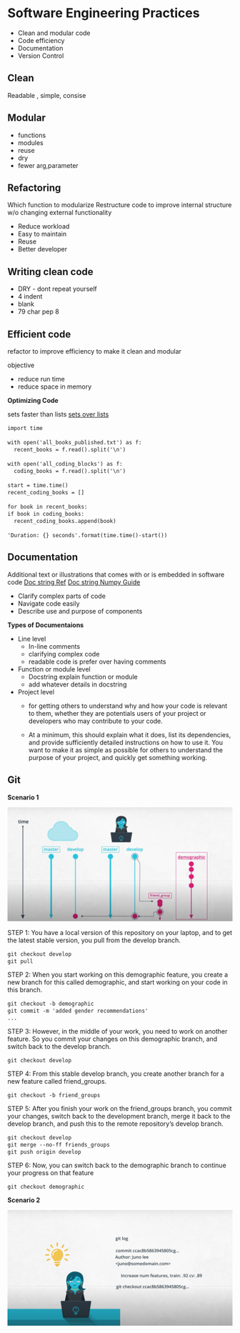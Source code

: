 # Software Engineering Practices

* Clean and modular code
* Code efficiency
* Documentation
* Version Control

## Clean
Readable , simple, consise

## Modular
* functions
* modules
* reuse
* dry 
* fewer arg,parameter

## Refactoring
Which function to modularize
Restructure code to improve internal structure w/o changing external functionality

* Reduce workload
* Easy to maintain
* Reuse
* Better developer

## Writing clean code
 * DRY - dont repeat yourself
 * 4 indent
 * blank
 * 79 char pep 8
 
 ## Efficient code
 refactor to improve efficiency to make it clean and modular 
 
 objective
 * reduce run time
 * reduce space in memory
 
 **Optimizing Code**
 
 sets faster than lists [sets over lists](https://stackoverflow.com/questions/8929284/what-makes-sets-faster-than-lists/8929445#8929445)
 ```
import time
 
with open('all_books_published.txt') as f:
   recent_books = f.read().split('\n')
   
with open('all_coding_blocks') as f:
   coding_books = f.read().split('\n')
   
start = time.time()
recent_coding_books = []

for book in recent_books:
 if book in coding_books:
   recent_coding_books.append(book)
  
 'Duration: {} seconds'.format(time.time()-start())
 ```
 
## Documentation
Additional text or illustrations that comes with or is embedded in software code
[Doc string Ref](https://www.python.org/dev/peps/pep-0257/)
[Doc string Numpy Guide](https://numpydoc.readthedocs.io/en/latest/format.html)

* Clarify complex parts of code
* Navigate code easily
* Describe use and purpose of components

**Types of Documentaions**
* Line level
    * In-line comments
    * clarifying complex code
    * readable code is prefer over having comments
* Function or module level
    * Docstring explain function or module 
    * add whatever details in docstring
* Project level
    * for getting others to understand why and how your code is relevant to them, whether they are potentials users of your project or developers who may contribute to your code. 
    
    * At a minimum, this should explain what it does, list its dependencies, and provide sufficiently detailed instructions on how to use it. You want to make it as simple as possible for others to understand the purpose of your project, and quickly get something working.


## Git 

**Scenario 1**

<img src="./img/sce1.png"/>


STEP 1: You have a local version of this repository on your laptop, and to get the latest stable version, you pull from the develop branch.
```
git checkout develop
git pull
```
STEP 2: When you start working on this demographic feature, you create a new branch for this called demographic, and start working on your code in this branch.
```
git checkout -b demographic
git commit -m 'added gender recommendations'
...
```
STEP 3: However, in the middle of your work, you need to work on another feature. So you commit your changes on this demographic branch, and switch back to the develop branch.
```
git checkout develop
```
STEP 4: From this stable develop branch, you create another branch for a new feature called friend_groups.
```
git checkout -b friend_groups
```
STEP 5: After you finish your work on the friend_groups branch, you commit your changes, switch back to the development branch, merge it back to the develop branch, and push this to the remote repository’s develop branch.
```
git checkout develop
git merge --no-ff friends_groups
git push origin develop
```
STEP 6: Now, you can switch back to the demographic branch to continue your progress on that feature
```
git checkout demographic
```
**Scenario 2**

<img src="./img/sce2.png"/>